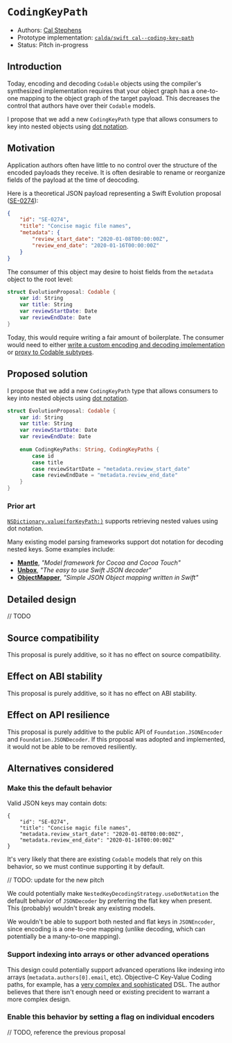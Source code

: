 # `CodingKeyPath`

* Authors: [Cal Stephens](https://twitter.com/calstephens98)
* Prototype implementation: [`calda/swift cal--coding-key-path`](https://github.com/calda/swift/tree/cal--coding-key-path)
* Status: Pitch in-progress

## Introduction

Today, encoding and decoding `Codable` objects using the compiler's synthesized implementation requires that your object graph has a one-to-one mapping to the object graph of the target payload. This decreases the control that authors have over their `Codable` models.

I propose that we add a new `CodingKeyPath` type that allows consumers to key into nested objects using [dot notation](https://www.w3schools.com/js/js_json_objects.asp).

## Motivation

Application authors often have little to no control over the structure of the encoded payloads they receive. It is often desirable to rename or reorganize fields of the payload at the time of deocoding.

Here is a theoretical JSON payload representing a Swift Evolution proposal ([SE-0274](https://github.com/apple/swift-evolution/blob/master/proposals/0274-magic-file.md)):

```json
{
    "id": "SE-0274",
    "title": "Concise magic file names",
    "metadata": {
        "review_start_date": "2020-01-08T00:00:00Z",
        "review_end_date": "2020-01-16T00:00:00Z"
    }
}
```

The consumer of this object may desire to hoist fields from the `metadata` object to the root level:

```swift
struct EvolutionProposal: Codable {
    var id: String
    var title: String
    var reviewStartDate: Date
    var reviewEndDate: Date
}
```

Today, this would require writing a fair amount of boilerplate. The consumer would need to either [write a custom encoding and decoding implementation](https://github.com/calda/CodingKeyPath/blob/master/Playgrounds/NestedCodingKeys_WithCustomCodingImplementation.playground/Contents.swift) or [proxy to Codable subtypes](https://github.com/calda/CodingKeyPath/blob/master/Playgrounds/NestedCodingKeys_ProxyingToCodableSubtypes.playground/Contents.swift).

## Proposed solution

I propose that we add a new `CodingKeyPath` type that allows consumers to key into nested objects using [dot notation](https://www.w3schools.com/js/js_json_objects.asp).

```swift
struct EvolutionProposal: Codable {
    var id: String
    var title: String
    var reviewStartDate: Date
    var reviewEndDate: Date
    
    enum CodingKeyPaths: String, CodingKeyPaths {
        case id
        case title
        case reviewStartDate = "metadata.review_start_date"
        case reviewEndDate = "metadata.review_end_date"
    }
}
```

### Prior art

[`NSDictionary.value(forKeyPath:)`](https://developer.apple.com/documentation/objectivec/nsobject/1416468-value) supports retrieving nested values using dot notation.

Many existing model parsing frameworks support dot notation for decoding nested keys. Some examples include:
 - **[Mantle](https://github.com/Mantle/Mantle#mtlmodel)**, _"Model framework for Cocoa and Cocoa Touch"_
 - **[Unbox](https://github.com/JohnSundell/Unbox#key-path-support)**, _"The easy to use Swift JSON decoder"_
 - **[ObjectMapper](https://github.com/tristanhimmelman/ObjectMapper#easy-mapping-of-nested-objects)**, _"Simple JSON Object mapping written in Swift"_

## Detailed design

// TODO

## Source compatibility

This proposal is purely additive, so it has no effect on source compatibility.

## Effect on ABI stability

This proposal is purely additive, so it has no effect on ABI stability.

## Effect on API resilience

This proposal is purely additive to the public API of `Foundation.JSONEncoder` and `Foundation.JSONDecoder`. If this proposal was adopted and implemented, it would not be able to be removed resiliently.

## Alternatives considered

### Make this the default behavior

Valid JSON keys may contain dots:

```
{
    "id": "SE-0274",
    "title": "Concise magic file names",
    "metadata.review_start_date": "2020-01-08T00:00:00Z",
    "metadata.review_end_date": "2020-01-16T00:00:00Z"
}
```

It's very likely that there are existing `Codable` models that rely on this behavior, so we must continue supporting it by default.

// TODO: update for the new pitch

We could potentially make `NestedKeyDecodingStrategy.useDotNotation` the default behavior of `JSONDecoder` by preferring the flat key when present. This (probably) wouldn't break any existing models.

We wouldn't be able to support both nested and flat keys in `JSONEncoder`, since encoding is a one-to-one mapping (unlike decoding, which can potentially be a many-to-one mapping).

### Support indexing into arrays or other advanced operations

This design could potentially support advanced operations like indexing into arrays (`metadata.authors[0].email`, etc). Objective-C Key-Value Coding paths, for example, has a [very complex and sophisticated](https://developer.apple.com/library/archive/documentation/Cocoa/Conceptual/KeyValueCoding/CollectionOperators.html#//apple_ref/doc/uid/20002176-BAJEAIEE) DSL. The author believes that there isn't enough need or existing precident to warrant a more complex design.

### Enable this behavior by setting a flag on individual encoders

// TODO, reference the previous proposal

